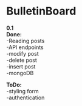# BulletinBoard

<b>0.1</b>
<br>
<b>Done:</b>
<br>
-Reading posts 
<br>
-API endpoints 
<br>
-modify post
<br>
-delete post
<br>
-insert post
<br>
-mongoDB


<b>ToDo:</b>
<br>
-styling form
<br>
-authentication
